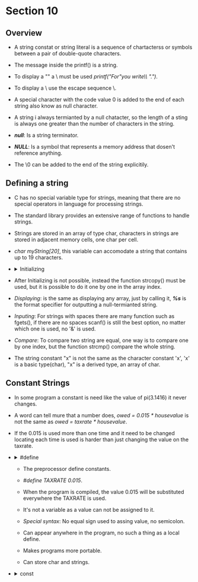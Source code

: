 # Section 10

## Overview

- A string constat or string literal is a sequence of chartacterss or symbols 
  between a pair of double-quote characters.

- The message inside the printf() is a string.

- To display a "" a \ must be used *printf("For\"you write\\\ ".")*.

- To display a \ use the escape sequence \\.

- A special character with the code value 0 is added to the end of each string
  also know as null character.

- A string i always termianted by a null chatacter, so the length of a sting is 
  always one greater than the number of characters in the string.

- ***null***: Is a string terminator.

- ***NULL***: Is a symbol that represents a memory address that dosen't reference
  anything.

- The \0 can be added to the end of the string explicitily.

## Defining a string

- C has no special variable type for strings, meaning that there are no special 
  operators in language for processing strings.

- The standard library provides an extensive range of functions to handle strings.

- Strings are stored in an array of type char, characters in strings are stored in
  adjacent memory cells, one char per cell.

- *char myString[20]*, this variable can accomodate a string that contains up to 
  19 characters.

- <details>
  <summary>Initializing</summary>

    - Can initialize a string variable when it is declared.

    - *char word[] = {'H', 'e', 'l', 'l', 'o'};*.

    - To initialize a string, it is the same as any other array initialization.

      - C compiler automatically computes the number of elements in the array,

      - Based upon the numer of initializers, reserces space in memory for exactly
      seven characters(adds the null terminator automatically).

    - Can be initialize explicitly, but make sure to leave an extra space for the
    null operator, if not a compiler error can appear(depends on compiler).

    - At the end is better to let the compiler do it.

    - *char str[40] = "To be";*, space is allocate for all 40 elements but only 5
    will be used.
  </details>

- After Initializing is not possible, instead the function strcopy() must be used, 
  but it is possible to do it one by one in the array index.

- *Displaying*: is the same as displaying any array, just by calling it, 
  ***%s*** is the format specifier for outputting a null-termianted string.

- *Inputing*: For strings with spaces there are many function such as fgets(), if
  there are no spaces scanf() is still the best option, no matter which one is 
  used, no '&' is used.

- *Compare*: To compare two string are equal, one way is to compare one by one
  index, but the function strcmp() compare the whole string.

- The string constant "x" is not the same as the character constant 'x', 'x' is a
  basic type(char), "x" is a derived type, an array of char.

## Constant Strings

- In some program a constant is need like the value of pi(3.1416) it never 
  changes.

- A word can tell mure that a number does, *owed = 0.015 * housevalue* is not the
  same as *owed = taxrate * housevalue*.

- If the 0.015 is used more than one time and it need to be changed locating each
  time is used is harder than just changing the value on the taxrate.

- <details>
  <summary>#define</details>

    - The preprocessor define constants.

    - *#define TAXRATE 0.015*.

    - When the program is compiled, the value 0.015 will be substituted everywhere
    the TAXRATE is used.

    - It's not a variable as a value can not be assigned to it.

    - *Special syntax*: No equal sign used to assing value, no semicolon.

    - Can appear anywhere in the program, no such a thing as a local define.

    - Makes programs more portable.

    - Can store char and strings. 
  </details>

- <details>
  <summary>const</summary>

    - C90 added a second way to create symbolic constants, using the keyword 
    *const*.

    - *const int MONTHS = 12;*, MONTHS is a symbolic constant for 12.

    - *const* makes MONTHS into a read-only value, can be used in calculation,
    and its value can't be alter.

    - *const* is a newer approach and is more flexible than using #define, as it
    let to declare a type and allows better control over which parts use it.

    - C has yet a third way to create symbolic constants enums(Section 5).

    - Can also be used in stings when a message is repeated.

    - If it's tried to be modified later, the compiler will show an error.
  </details>